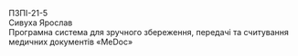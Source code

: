 ПЗПІ-21-5  
Сивуха Ярослав  
Програмна система для зручного збереження, передачі та считування медичних документів «MeDoc»  